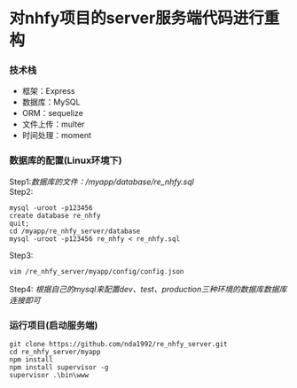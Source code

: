 # 对nhfy项目的server服务端代码进行重构
### 技术栈
- 框架：Express
- 数据库：MySQL
- ORM：sequelize
- 文件上传：multer
- 时间处理：moment
### 数据库的配置(Linux环境下)
Step1:*数据库的文件：/myapp/database/re_nhfy.sql*<br>
Step2:
``` shell
mysql -uroot -p123456
create database re_nhfy
quit;
cd /myapp/re_nhfy_server/database
mysql -uroot -p123456 re_nhfy < re_nhfy.sql
```
Step3: 
```shell
vim /re_nhfy_server/myapp/config/config.json
```
Step4: *根据自己的mysql来配置dev、test、production三种环境的数据库数据库连接即可*

### 运行项目(启动服务端)
 ```shell
git clone https://github.com/nda1992/re_nhfy_server.git
cd re_nhfy_server/myapp
npm install
npm install supervisor -g
supervisor .\bin\www
 ```